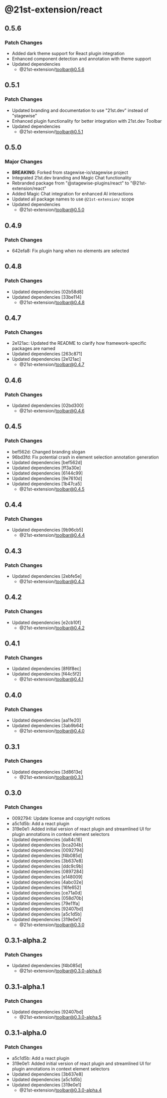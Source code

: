 # @21st-extension/react

## 0.5.6

### Patch Changes

- Added dark theme support for React plugin integration  
- Enhanced component detection and annotation with theme support
- Updated dependencies
  - @21st-extension/toolbar@0.5.6

## 0.5.1

### Patch Changes

- Updated branding and documentation to use "21st.dev" instead of "stagewise"
- Enhanced plugin functionality for better integration with 21st.dev Toolbar
- Updated dependencies
  - @21st-extension/toolbar@0.5.1

## 0.5.0

### Major Changes

- **BREAKING**: Forked from stagewise-io/stagewise project
- Integrated 21st.dev branding and Magic Chat functionality
- Rebranded package from "@stagewise-plugins/react" to "@21st-extension/react"
- Added Magic Chat integration for enhanced AI interactions
- Updated all package names to use `@21st-extension/` scope
- Updated dependencies
  - @21st-extension/toolbar@0.5.0

## 0.4.9

### Patch Changes

- 642efa8: Fix plugin hang when no elements are selected

## 0.4.8

### Patch Changes

- Updated dependencies [02b58d8]
- Updated dependencies [33be114]
  - @21st-extension/toolbar@0.4.8

## 0.4.7

### Patch Changes

- 2e121ac: Updated the README to clarify how framework-specific packages are named
- Updated dependencies [263c871]
- Updated dependencies [2e121ac]
  - @21st-extension/toolbar@0.4.7

## 0.4.6

### Patch Changes

- Updated dependencies [02bd300]
  - @21st-extension/toolbar@0.4.6

## 0.4.5

### Patch Changes

- bef562d: Changed branding slogan
- 96bd3fd: Fix potential crash in element selection annotation generation
- Updated dependencies [bef562d]
- Updated dependencies [ff3a30e]
- Updated dependencies [6144c99]
- Updated dependencies [9e7610d]
- Updated dependencies [1b47ca5]
  - @21st-extension/toolbar@0.4.5

## 0.4.4

### Patch Changes

- Updated dependencies [9b96cb5]
  - @21st-extension/toolbar@0.4.4

## 0.4.3

### Patch Changes

- Updated dependencies [2ebfe5e]
  - @21st-extension/toolbar@0.4.3

## 0.4.2

### Patch Changes

- Updated dependencies [e2cb10f]
  - @21st-extension/toolbar@0.4.2

## 0.4.1

### Patch Changes

- Updated dependencies [8f6f8ec]
- Updated dependencies [f44c5f2]
  - @21st-extension/toolbar@0.4.1

## 0.4.0

### Patch Changes

- Updated dependencies [aa11e20]
- Updated dependencies [3ab9b64]
  - @21st-extension/toolbar@0.4.0

## 0.3.1

### Patch Changes

- Updated dependencies [3d8613e]
  - @21st-extension/toolbar@0.3.1

## 0.3.0

### Patch Changes

- 0092794: Update license and copyright notices
- a5c1d5b: Add a react plugin
- 319e0e1: Added initial version of react plugin and streamlined UI for plugin annotations in context element selectors
- Updated dependencies [da84c16]
- Updated dependencies [bca204b]
- Updated dependencies [0092794]
- Updated dependencies [f4b085d]
- Updated dependencies [3b637e8]
- Updated dependencies [ddc9c9b]
- Updated dependencies [0897284]
- Updated dependencies [e148009]
- Updated dependencies [4abc02e]
- Updated dependencies [16fe652]
- Updated dependencies [ce71a0d]
- Updated dependencies [058d70b]
- Updated dependencies [79e11fa]
- Updated dependencies [92407bd]
- Updated dependencies [a5c1d5b]
- Updated dependencies [319e0e1]
  - @21st-extension/toolbar@0.3.0

## 0.3.1-alpha.2

### Patch Changes

- Updated dependencies [f4b085d]
  - @21st-extension/toolbar@0.3.0-alpha.6

## 0.3.1-alpha.1

### Patch Changes

- Updated dependencies [92407bd]
  - @21st-extension/toolbar@0.3.0-alpha.5

## 0.3.1-alpha.0

### Patch Changes

- a5c1d5b: Add a react plugin
- 319e0e1: Added initial version of react plugin and streamlined UI for plugin annotations in context element selectors
- Updated dependencies [3b637e8]
- Updated dependencies [a5c1d5b]
- Updated dependencies [319e0e1]
  - @21st-extension/toolbar@0.3.0-alpha.4
